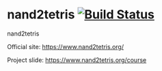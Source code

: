 # nand2tetris [![Build Status](https://travis-ci.com/Yang-33/nand2tetris.svg?token=yy7PKhspcM5kcKYXsoNB&branch=master)](https://travis-ci.com/Yang-33/nand2tetris)
nand2tetris

Official site: https://www.nand2tetris.org/

Project slide: https://www.nand2tetris.org/course
